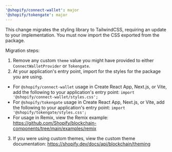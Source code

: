 ```yaml
---
'@shopify/connect-wallet': major
'@shopify/tokengate': major
---
```


This change migrates the styling library to TailwindCSS, requiring an update to your implementation. You must now import the CSS exported from the package.

Migration steps:

1. Remove any custom `theme` value you might have provided to either `ConnectWalletProvider` or `Tokengate`.
2. At your application's entry point, import for the styles for the package you are using.
  - For `@shopify/connect-wallet` usage in Create React App, Next.js, or Vite, add the following to your application's entry point: `import '@shopify/connect-wallet/styles.css';`
  - For `@shopify/tokengate` usage in Create React App, Next.js, or Vite, add the following to your application's entry point: `import '@shopify/tokengate/styles.css';`
  - For usage in Remix, view the Remix example: https://github.com/Shopify/blockchain-components/tree/main/examples/remix
3. If you were using custom themes, view the custom theme documentation: https://shopify.dev/docs/api/blockchain/theming
